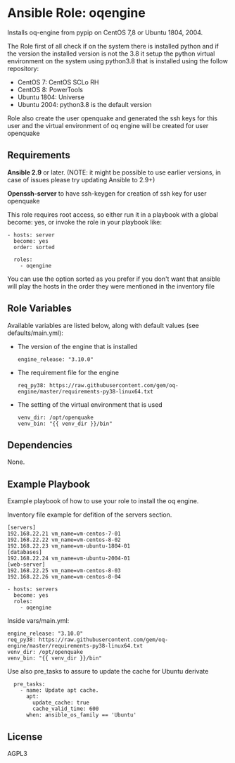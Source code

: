 Ansible Role: oqengine
=========

Installs oq-engine from pypip on CentOS 7,8 or Ubuntu 1804, 2004.

The Role first of all check if on the system there is installed python and if the version the installed version is not the 3.8 it setup the python virtual environment on the system using python3.8 that is installed using the follow repository:

- CentOS 7: CentOS SCLo RH
- CentOS 8: PowerTools 
- Ubuntu 1804: Universe
- Ubuntu 2004: python3.8 is the default version 

Role also create the user openquake and generated the ssh keys for this user and the virtual environment of oq engine will be created for user openquake

Requirements
------------

**Ansible 2.9** or later. (NOTE: it might be possible to use earlier versions, in case of issues please try updating Ansible to 2.9+)

**Openssh-server** to have ssh-keygen for creation of ssh key for user openquake 

This role requires root access, so either run it in a playbook with a global become: yes, or invoke the role in your playbook like:

    - hosts: server
      become: yes
      order: sorted

      roles:
        - oqengine

You can use the option sorted as you prefer if you don't want that ansible will play the hosts in the order they were mentioned in the inventory file

Role Variables
--------------
Available variables are listed below, along with default values (see defaults/main.yml):

- The version of the engine that is installed
    
    ```
    engine_release: "3.10.0"
    ```
    
- The requirement file for the engine 
 
     ```
    req_py38: https://raw.githubusercontent.com/gem/oq-engine/master/requirements-py38-linux64.txt
    ```
    
- The setting of the virtual environment that is used

    ```
    venv_dir: /opt/openquake
    venv_bin: "{{ venv_dir }}/bin"
    ```
    
Dependencies
------------

None.

Example Playbook
----------------

Example playbook of how to use your role to install the oq engine.

Inventory file example for defition of the servers section.

    [servers]
    192.168.22.21 vm_name=vm-centos-7-01
    192.168.22.22 vm_name=vm-centos-8-02
    192.168.22.23 vm_name=vm-ubuntu-1804-01
    [databases]
    192.168.22.24 vm_name=vm-ubuntu-2004-01
    [web-server]
    192.168.22.25 vm_name=vm-centos-8-03
    192.168.22.26 vm_name=vm-centos-8-04

    - hosts: servers
      become: yes
      roles:
        - oqengine
        
Inside vars/main.yml:

    engine_release: "3.10.0"
    req_py38: https://raw.githubusercontent.com/gem/oq-engine/master/requirements-py38-linux64.txt
    venv_dir: /opt/openquake
    venv_bin: "{{ venv_dir }}/bin"
    
Use also pre_tasks to assure to update the cache for Ubuntu derivate

      pre_tasks:
        - name: Update apt cache.
          apt:
            update_cache: true
            cache_valid_time: 600
          when: ansible_os_family == 'Ubuntu'
        

License
-------

AGPL3
